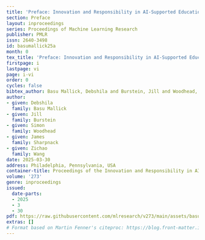```yaml
---
title: 'Preface: Innovation and Responsibility in AI-Supported Education'
section: Preface
layout: inproceedings
series: Proceedings of Machine Learning Research
publisher: PMLR
issn: 2640-3498
id: basumallick25a
month: 0
tex_title: 'Preface: Innovation and Responsibility in AI-Supported Education'
firstpage: i
lastpage: vi
page: i-vi
order: 0
cycles: false
bibtex_author: Basu Mallick, Debshila and Burstein, Jill and Woodhead, Simon and Sharpnack, James and Wang, Zichao
author:
- given: Debshila
  family: Basu Mallick
- given: Jill
  family: Burstein
- given: Simon
  family: Woodhead
- given: James
  family: Sharpnack
- given: Zichao
  family: Wang
date: 2025-03-30
address: Philadelphia, Pennsylvania, USA
container-title: Proceedings of the Innovation and Responsibility in AI-Supported Education Workshop
volume: '273'
genre: inproceedings
issued:
  date-parts:
  - 2025
  - 3
  - 30
pdf: https://raw.githubusercontent.com/mlresearch/v273/main/assets/basumallick25a/basumallick25a.pdf
extras: []
# Format based on Martin Fenner's citeproc: https://blog.front-matter.io/posts/citeproc-yaml-for-bibliographies/
---
```

